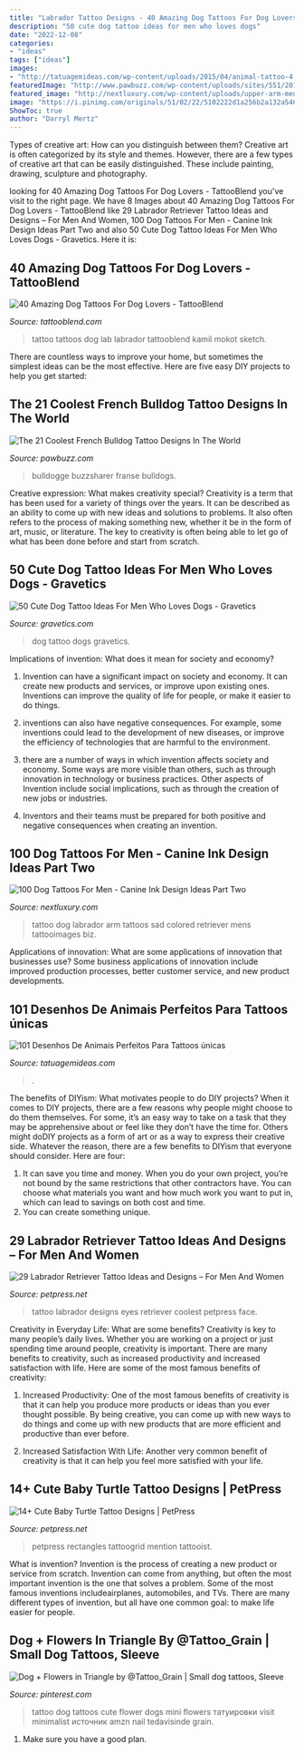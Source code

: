 ```yaml
---
title: "Labrador Tattoo Designs - 40 Amazing Dog Tattoos For Dog Lovers"
description: "50 cute dog tattoo ideas for men who loves dogs"
date: "2022-12-08"
categories:
- "ideas"
tags: ["ideas"]
images:
- "http://tatuagemideas.com/wp-content/uploads/2015/04/animal-tattoo-4.jpg"
featuredImage: "http://www.pawbuzz.com/wp-content/uploads/sites/551/2018/06/French-Bulldog-tattoo-ideas.jpg"
featured_image: "http://nextluxury.com/wp-content/uploads/upper-arm-mens-black-labrador-retriever-tattoo.jpg"
image: "https://i.pinimg.com/originals/51/02/22/5102222d1a256b2a132a546232187232.jpg"
ShowToc: true
author: "Darryl Mertz"
---
```



Types of creative art: How can you distinguish between them?
Creative art is often categorized by its style and themes. However, there are a few types of creative art that can be easily distinguished. These include painting, drawing, sculpture and photography.

	

		
looking for 40 Amazing Dog Tattoos For Dog Lovers - TattooBlend you've visit to the right page. We have 8 Images about 40 Amazing Dog Tattoos For Dog Lovers - TattooBlend like 29 Labrador Retriever Tattoo Ideas and Designs – For Men And Women, 100 Dog Tattoos For Men - Canine Ink Design Ideas Part Two and also 50 Cute Dog Tattoo Ideas For Men Who Loves Dogs - Gravetics. Here it is:
		
    
## 40 Amazing Dog Tattoos For Dog Lovers - TattooBlend

<img loading=lazy src="https://tattooblend.com/wp-content/uploads/2016/05/lab-tattoo-design.jpg" onerror="this.onerror=null;this.src='https://tse2.mm.bing.net/th?id=OIP.9MlHulrFzTkPBC3Ew2QuNgHaHd&amp;pid=15.1';" alt="40 Amazing Dog Tattoos For Dog Lovers - TattooBlend">

_Source: tattooblend.com_

>tattoo tattoos dog lab labrador tattooblend kamil mokot sketch. 

	

There are countless ways to improve your home, but sometimes the simplest ideas can be the most effective. Here are five easy DIY projects to help you get started: 

    
## The 21 Coolest French Bulldog Tattoo Designs In The World

<img loading=lazy src="http://www.pawbuzz.com/wp-content/uploads/sites/551/2018/06/French-Bulldog-tattoo-ideas.jpg" onerror="this.onerror=null;this.src='https://tse4.mm.bing.net/th?id=OIP.iD5frfVU5y3OyDsNJicUGAHaHa&amp;pid=15.1';" alt="The 21 Coolest French Bulldog Tattoo Designs In The World">

_Source: pawbuzz.com_

>bulldogge buzzsharer franse bulldogs. 

	

Creative expression: What makes creativity special?
Creativity is a term that has been used for a variety of things over the years. It can be described as an ability to come up with new ideas and solutions to problems. It also often refers to the process of making something new, whether it be in the form of art, music, or literature. The key to creativity is often being able to let go of what has been done before and start from scratch.

    
## 50 Cute Dog Tattoo Ideas For Men Who Loves Dogs - Gravetics

<img loading=lazy src="https://www.gravetics.com/wp-content/uploads/2017/06/Snupy-Dog-Abstract.jpg" onerror="this.onerror=null;this.src='https://tse2.mm.bing.net/th?id=OIP.nbj8cKFVLFVonPon-e02xAHaJ4&amp;pid=15.1';" alt="50 Cute Dog Tattoo Ideas For Men Who Loves Dogs - Gravetics">

_Source: gravetics.com_

>dog tattoo dogs gravetics. 

	

Implications of invention: What does it mean for society and economy?
1. Invention can have a significant impact on society and economy. It can create new products and services, or improve upon existing ones. Inventions can improve the quality of life for people, or make it easier to do things.
2. inventions can also have negative consequences. For example, some inventions could lead to the development of new diseases, or improve the efficiency of technologies that are harmful to the environment.

3. there are a number of ways in which invention affects society and economy. Some ways are more visible than others, such as through innovation in technology or business practices. Other aspects of Invention include social implications, such as through the creation of new jobs or industries.

4. Inventors and their teams must be prepared for both positive and negative consequences when creating an invention.

    
## 100 Dog Tattoos For Men - Canine Ink Design Ideas Part Two

<img loading=lazy src="http://nextluxury.com/wp-content/uploads/upper-arm-mens-black-labrador-retriever-tattoo.jpg" onerror="this.onerror=null;this.src='https://tse2.mm.bing.net/th?id=OIP.i_QU402n70fUsfjQH4ViSAHaHa&amp;pid=15.1';" alt="100 Dog Tattoos For Men - Canine Ink Design Ideas Part Two">

_Source: nextluxury.com_

>tattoo dog labrador arm tattoos sad colored retriever mens tattooimages biz. 

	

Applications of innovation: What are some applications of innovation that businesses use?
Some business applications of innovation include improved production processes, better customer service, and new product developments.

    
## 101 Desenhos De Animais Perfeitos Para Tattoos únicas

<img loading=lazy src="http://tatuagemideas.com/wp-content/uploads/2015/04/animal-tattoo-4.jpg" onerror="this.onerror=null;this.src='https://tse2.mm.bing.net/th?id=OIP.XbQyDim21q3Dqjrremj_bQHaKw&amp;pid=15.1';" alt="101 Desenhos De Animais Perfeitos Para Tattoos únicas">

_Source: tatuagemideas.com_

>. 

	

The benefits of DIYism: What motivates people to do DIY projects?
When it comes to DIY projects, there are a few reasons why people might choose to do them themselves. For some, it’s an easy way to take on a task that they may be apprehensive about or feel like they don’t have the time for. Others might doDIY projects as a form of art or as a way to express their creative side. Whatever the reason, there are a few benefits to DIYism that everyone should consider. Here are four: 
1) It can save you time and money. When you do your own project, you’re not bound by the same restrictions that other contractors have. You can choose what materials you want and how much work you want to put in, which can lead to savings on both cost and time. 
2) You can create something unique.

    
## 29 Labrador Retriever Tattoo Ideas And Designs – For Men And Women

<img loading=lazy src="https://cdn.petpress.net/wp-content/uploads/2020/02/12045221/labrador-tattoo-eyes.jpg" onerror="this.onerror=null;this.src='https://tse2.mm.bing.net/th?id=OIP.RFFFj_7NAyy8dw6X57jvgQHaLF&amp;pid=15.1';" alt="29 Labrador Retriever Tattoo Ideas and Designs – For Men And Women">

_Source: petpress.net_

>tattoo labrador designs eyes retriever coolest petpress face. 

	

Creativity in Everyday Life: What are some benefits?
Creativity is key to many people’s daily lives. Whether you are working on a project or just spending time around people, creativity is important. There are many benefits to creativity, such as increased productivity and increased satisfaction with life. Here are some of the most famous benefits of creativity: 
1) Increased Productivity: One of the most famous benefits of creativity is that it can help you produce more products or ideas than you ever thought possible. By being creative, you can come up with new ways to do things and come up with new products that are more efficient and productive than ever before. 

2) Increased Satisfaction With Life: Another very common benefit of creativity is that it can help you feel more satisfied with your life.

    
## 14+ Cute Baby Turtle Tattoo Designs | PetPress

<img loading=lazy src="https://petpress.net/wp-content/uploads/2020/04/baby-turtle-tattoo-cool.jpg" onerror="this.onerror=null;this.src='https://tse4.mm.bing.net/th?id=OIP.f_ebWTrZbIjbSfO3OBbMqgHaHZ&amp;pid=15.1';" alt="14+ Cute Baby Turtle Tattoo Designs | PetPress">

_Source: petpress.net_

>petpress rectangles tattoogrid mention tattooist. 

	

What is invention?
Invention is the process of creating a new product or service from scratch. Invention can come from anything, but often the most important invention is the one that solves a problem. Some of the most famous inventions includeairplanes, automobiles, and TVs. There are many different types of invention, but all have one common goal: to make life easier for people.

    
## Dog + Flowers In Triangle By @Tattoo_Grain | Small Dog Tattoos, Sleeve

<img loading=lazy src="https://i.pinimg.com/originals/51/02/22/5102222d1a256b2a132a546232187232.jpg" onerror="this.onerror=null;this.src='https://tse2.mm.bing.net/th?id=OIP.HniuHsbO2co4VqlYbAVoXgHaHa&amp;pid=15.1';" alt="Dog + Flowers in Triangle by @Tattoo_Grain | Small dog tattoos, Sleeve">

_Source: pinterest.com_

>tattoo dog tattoos cute flower dogs mini flowers татуировки visit minimalist источник amzn nail tedavisinde grain. 

	

1. Make sure you have a good plan.

